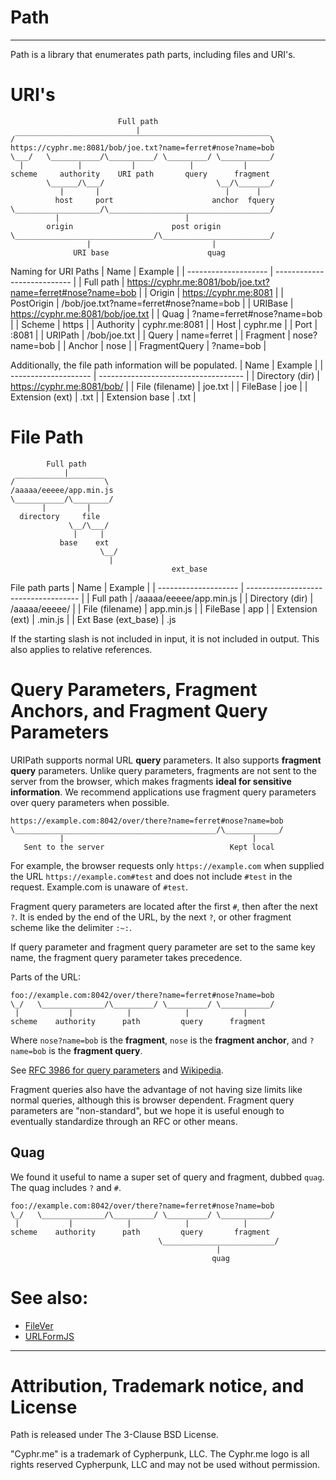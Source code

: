 # Path
-------------------------------------

Path is a library that enumerates path parts, including files and URI's.  


# URI's
```
                        Full path                          
                            |                              
/‾‾‾‾‾‾‾‾‾‾‾‾‾‾‾‾‾‾‾‾‾‾‾‾‾‾‾‾‾‾‾‾‾‾‾‾‾‾‾‾‾‾‾‾‾‾‾‾‾‾‾‾‾‾‾‾‾\
https://cyphr.me:8081/bob/joe.txt?name=ferret#nose?name=bob
\___/   \___________/\__________/ \_________/ \___________/
  |            |           |            |           |      
scheme     authority    URI path       query      fragment  
        \______/\___/                         \__/\_______/
           |       |                            |      |   
          host     port                      anchor  fquery 
\___________________/\____________________________________/
          |                            |                   
        origin                      post origin            
\_______________________________/\________________________/
                 |                           |             
              URI base                      quag            
```

Naming for URI Paths
| Name                 | Example                     |
| -------------------- | --------------------------- |
| Full path            | https://cyphr.me:8081/bob/joe.txt?name=ferret#nose?name=bob |
| Origin               | https://cyphr.me:8081                                       |
| PostOrigin           | /bob/joe.txt?name=ferret#nose?name=bob                      |
| URIBase              | https://cyphr.me:8081/bob/joe.txt                           |
| Quag                 | ?name=ferret#nose?name=bob                                  |
| Scheme               | https                       |
| Authority            | cyphr.me:8081               |
| Host                 | cyphr.me                    |
| Port                 | :8081                       |
| URIPath              | /bob/joe.txt                |
| Query                | name=ferret                 |
| Fragment             | nose?name=bob               |
| Anchor               | nose                        |
| FragmentQuery        | ?name=bob                   |

Additionally, the file path information will be populated. 
| Name                 | Example                              |
| -------------------- | ------------------------------------ |
| Directory (dir)      | https://cyphr.me:8081/bob/           |
| File (filename)      | joe.txt                              |
| FileBase             | joe                                  |
| Extension (ext)      | .txt                                 |
| Extension base       | .txt                                 |


# File Path

```
        Full path                          
            |                              
/‾‾‾‾‾‾‾‾‾‾‾‾‾‾‾‾‾‾‾‾\
/aaaaa/eeeee/app.min.js
\___________/\________/
       |         |     
  directory     file   
             \__/\___/
              |     | 
           base    ext
                    \__/
                      | 
									ext_base
```

File path parts
| Name                 | Example                              |
| -------------------- | ------------------------------------ |
| Full path            | /aaaaa/eeeee/app.min.js              |
| Directory (dir)      | /aaaaa/eeeee/                        |
| File (filename)      | app.min.js                           |
| FileBase             | app                                  |
| Extension (ext)      | .min.js                              |
| Ext Base (ext_base)  | .js                

If the starting slash is not included in input, it is not included in
output.  This also applies to relative references.  

# Query Parameters, Fragment Anchors, and Fragment Query Parameters
URIPath supports normal URL **query** parameters.  It also supports **fragment
query** parameters.  Unlike query parameters, fragments are not sent to the
server from the browser, which makes fragments **ideal for sensitive
information**.  We recommend applications use fragment query parameters over
query parameters when possible.   

    https://example.com:8042/over/there?name=ferret#nose?name=bob
    \_____________________________________________/\____________/
               |                                          |
       Sent to the server                            Kept local

For example, the browser requests only `https://example.com` when supplied the
URL `https://example.com#test` and does not include `#test` in the request.
Example.com is unaware of `#test`.

Fragment query parameters are located after the first `#`, then after the next
`?`.  It is ended by the end of the URL, by the next `?`, or other fragment
scheme like the delimiter `:~:`.  

If query parameter and fragment query parameter are set to the same key name,
the fragment query parameter takes precedence.  

Parts of the URL:

    foo://example.com:8042/over/there?name=ferret#nose?name=bob
    \_/   \______________/\_________/ \_________/ \___________/
     |           |            |            |            |
    scheme    authority      path         query      fragment


Where `nose?name=bob` is the **fragment**, `nose` is the **fragment anchor**,
and `?name=bob` is the **fragment query**. 

See [RFC 3986 for query
parameters](https://www.rfc-editor.org/rfc/rfc3986#section-3.5) and [Wikipedia](https://en.wikipedia.org/wiki/URI_fragment).

Fragment queries also have the advantage of not having size limits like normal
queries, although this is browser dependent.  Fragment query parameters are
"non-standard", but we hope it is useful enough to eventually standardize
through an RFC or other means.  


## Quag

We found it useful to name a super set of query and fragment, dubbed `quag`.
The quag includes `?` and `#`.

    foo://example.com:8042/over/there?name=ferret#nose?name=bob
    \_/   \______________/\_________/ \_________/ \___________/
     |           |            |            |            |
    scheme    authority      path         query       fragment
                                     \_________________________/
                                                  | 
                                                 quag


# See also:
- [FileVer][FileVer]
- [URLFormJS](https://github.com/Cyphrme/URLFormJS)



----------------------------------------------------------------------
# Attribution, Trademark notice, and License
Path is released under The 3-Clause BSD License. 

"Cyphr.me" is a trademark of Cypherpunk, LLC. The Cyphr.me logo is all rights
reserved Cypherpunk, LLC and may not be used without permission.

[FileVer]:https://github.com/Cyphrme/FileVer
